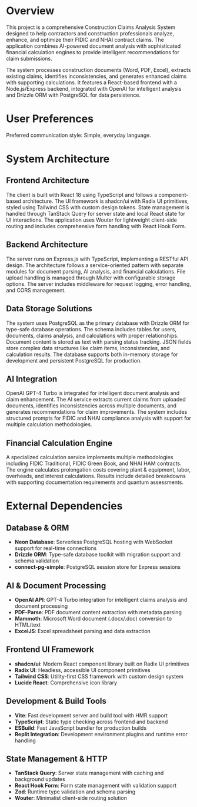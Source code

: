 # Overview

This project is a comprehensive Construction Claims Analysis System designed to help contractors and construction professionals analyze, enhance, and optimize their FIDIC and NHAI contract claims. The application combines AI-powered document analysis with sophisticated financial calculation engines to provide intelligent recommendations for claim submissions.

The system processes construction documents (Word, PDF, Excel), extracts existing claims, identifies inconsistencies, and generates enhanced claims with supporting calculations. It features a React-based frontend with a Node.js/Express backend, integrated with OpenAI for intelligent analysis and Drizzle ORM with PostgreSQL for data persistence.

# User Preferences

Preferred communication style: Simple, everyday language.

# System Architecture

## Frontend Architecture
The client is built with React 18 using TypeScript and follows a component-based architecture. The UI framework is shadcn/ui with Radix UI primitives, styled using Tailwind CSS with custom design tokens. State management is handled through TanStack Query for server state and local React state for UI interactions. The application uses Wouter for lightweight client-side routing and includes comprehensive form handling with React Hook Form.

## Backend Architecture
The server runs on Express.js with TypeScript, implementing a RESTful API design. The architecture follows a service-oriented pattern with separate modules for document parsing, AI analysis, and financial calculations. File upload handling is managed through Multer with configurable storage options. The server includes middleware for request logging, error handling, and CORS management.

## Data Storage Solutions
The system uses PostgreSQL as the primary database with Drizzle ORM for type-safe database operations. The schema includes tables for users, documents, claims analysis, and calculations with proper relationships. Document content is stored as text with parsing status tracking. JSON fields store complex data structures like claim items, inconsistencies, and calculation results. The database supports both in-memory storage for development and persistent PostgreSQL for production.

## AI Integration
OpenAI GPT-4 Turbo is integrated for intelligent document analysis and claim enhancement. The AI service extracts current claims from uploaded documents, identifies inconsistencies across multiple documents, and generates recommendations for claim improvements. The system includes structured prompts for FIDIC and NHAI compliance analysis with support for multiple calculation methodologies.

## Financial Calculation Engine
A specialized calculation service implements multiple methodologies including FIDIC Traditional, FIDIC Green Book, and NHAI HAM contracts. The engine calculates prolongation costs covering plant & equipment, labor, overheads, and interest calculations. Results include detailed breakdowns with supporting documentation requirements and quantum assessments.

# External Dependencies

## Database & ORM
- **Neon Database**: Serverless PostgreSQL hosting with WebSocket support for real-time connections
- **Drizzle ORM**: Type-safe database toolkit with migration support and schema validation
- **connect-pg-simple**: PostgreSQL session store for Express sessions

## AI & Document Processing  
- **OpenAI API**: GPT-4 Turbo integration for intelligent claims analysis and document processing
- **PDF-Parse**: PDF document content extraction with metadata parsing
- **Mammoth**: Microsoft Word document (.docx/.doc) conversion to HTML/text
- **ExcelJS**: Excel spreadsheet parsing and data extraction

## Frontend UI Framework
- **shadcn/ui**: Modern React component library built on Radix UI primitives
- **Radix UI**: Headless, accessible UI component primitives
- **Tailwind CSS**: Utility-first CSS framework with custom design system
- **Lucide React**: Comprehensive icon library

## Development & Build Tools
- **Vite**: Fast development server and build tool with HMR support
- **TypeScript**: Static type checking across frontend and backend
- **ESBuild**: Fast JavaScript bundler for production builds
- **Replit Integration**: Development environment plugins and runtime error handling

## State Management & HTTP
- **TanStack Query**: Server state management with caching and background updates  
- **React Hook Form**: Form state management with validation support
- **Zod**: Runtime type validation and schema parsing
- **Wouter**: Minimalist client-side routing solution